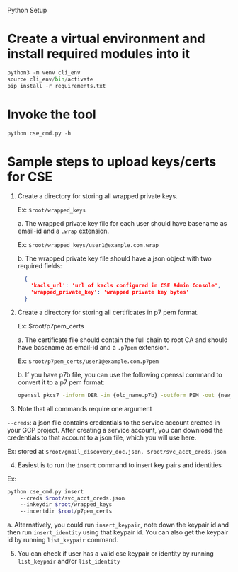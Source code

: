 Python Setup

# Create a virtual environment and install required modules into it

```python
python3 -m venv cli_env
source cli_env/bin/activate
pip install -r requirements.txt
```

# Invoke the tool

```python
python cse_cmd.py -h
```

# Sample steps to upload keys/certs for CSE

1. Create a directory for storing all wrapped private keys.

    Ex: `$root/wrapped_keys`

    a. The wrapped private key file for each user should have basename as email-id
    and a `.wrap` extension.

      Ex: `$root/wrapped_keys/user1@example.com.wrap`

    b. The wrapped private key file should have a json object with
      two required fields:

    ```json
      {
        'kacls_url': 'url of kacls configured in CSE Admin Console',
        'wrapped_private_key': 'wrapped private key bytes'
      }
    ```

2. Create a directory for storing all certificates in p7 pem format.

    Ex: $root/p7pem_certs

    a. The certificate file should contain the full chain to root CA and should
    have basename as email-id and a `.p7pem` extension.

      Ex: `$root/p7pem_certs/user1@example.com.p7pem`

    b. If you have p7b file, you can use the following openssl command to convert
    it to a p7 pem format:

    ```bash
    openssl pkcs7 -inform DER -in {old_name.p7b} -outform PEM -out {new_name.p7pem}
    ```

3. Note that all commands require one argument

  `--creds`: a json file contains credentials to the service account created
  in your GCP project. After creating a service account, you can download
  the credentials to that account to a json file, which you will use here.

  Ex: stored at `$root/gmail_discovery_doc.json, $root/svc_acct_creds.json`

4. Easiest is to run the `insert` command to insert key pairs and identities

  Ex:

  ```bash
  python cse_cmd.py insert
      --creds $root/svc_acct_creds.json
      --inkeydir $root/wrapped_keys
      --incertdir $root/p7pem_certs
  ```

  a. Alternatively, you could run `insert_keypair`, note down the keypair id
    and then run `insert_identity` using that keypair id. You can also get the
    keypair id by running `list_keypair` command.

5. You can check if user has a valid cse keypair or identity by running
  `list_keypair` and/or `list_identity`

